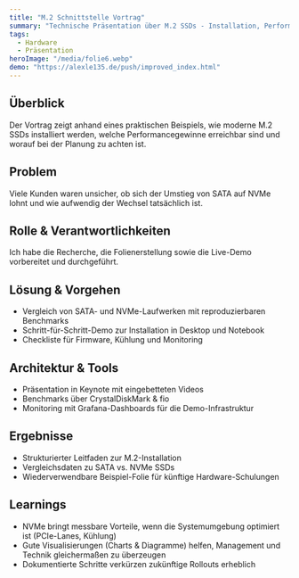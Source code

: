 ```yaml
---
title: "M.2 Schnittstelle Vortrag"
summary: "Technische Präsentation über M.2 SSDs - Installation, Performance-Vergleich und praktische Anwendung"
tags:
  - Hardware
  - Präsentation
heroImage: "/media/folie6.webp"
demo: "https://alexle135.de/push/improved_index.html"
---
```

## Überblick
Der Vortrag zeigt anhand eines praktischen Beispiels, wie moderne M.2 SSDs installiert werden, welche Performancegewinne erreichbar sind und worauf bei der Planung zu achten ist.

## Problem
Viele Kunden waren unsicher, ob sich der Umstieg von SATA auf NVMe lohnt und wie aufwendig der Wechsel tatsächlich ist.

## Rolle & Verantwortlichkeiten
Ich habe die Recherche, die Folienerstellung sowie die Live-Demo vorbereitet und durchgeführt.

## Lösung & Vorgehen
- Vergleich von SATA- und NVMe-Laufwerken mit reproduzierbaren Benchmarks
- Schritt-für-Schritt-Demo zur Installation in Desktop und Notebook
- Checkliste für Firmware, Kühlung und Monitoring

## Architektur & Tools
- Präsentation in Keynote mit eingebetteten Videos
- Benchmarks über CrystalDiskMark & fio
- Monitoring mit Grafana-Dashboards für die Demo-Infrastruktur

## Ergebnisse
- Strukturierter Leitfaden zur M.2-Installation
- Vergleichsdaten zu SATA vs. NVMe SSDs
- Wiederverwendbare Beispiel-Folie für künftige Hardware-Schulungen

## Learnings
- NVMe bringt messbare Vorteile, wenn die Systemumgebung optimiert ist (PCIe-Lanes, Kühlung)
- Gute Visualisierungen (Charts & Diagramme) helfen, Management und Technik gleichermaßen zu überzeugen
- Dokumentierte Schritte verkürzen zukünftige Rollouts erheblich
